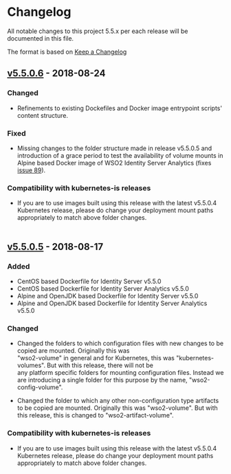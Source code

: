 # Changelog
All notable changes to this project 5.5.x per each release will be documented in this file.

The format is based on [Keep a Changelog](https://keepachangelog.com/en/1.0.0/)

## [v5.5.0.6] - 2018-08-24

### Changed
- Refinements to existing Dockefiles and Docker image entrypoint scripts' content structure.

### Fixed
- Missing changes to the folder structure made in release v5.5.0.5 and introduction of a grace period
to test the availability of volume mounts in Alpine based Docker image of WSO2 Identity Server Analytics
(fixes [issue 89](https://github.com/wso2/docker-is/issues/89)).

### Compatibility with kubernetes-is releases
- If you are to use images built using this release with the latest v5.5.0.4 Kubernetes release, please do change
your deployment mount paths appropriately to match above folder changes.<br><br>

## [v5.5.0.5] - 2018-08-17
### Added
- CentOS based Dockerfile for Identity Server v5.5.0
- CentOS based Dockerfile for Identity Server Analytics v5.5.0
- Alpine and OpenJDK based Dockerfile for Identity Server v5.5.0
- Alpine and OpenJDK based Dockerfile for Identity Server Analytics v5.5.0

### Changed
- Changed the folders to which configuration files with new changes to be copied are mounted. 
Originally this was <br>"wso2-volume" in general and for Kubernetes, this was 
"kubernetes-volumes". But with this release, there will not be <br>any platform specific 
folders for mounting configuration files. Instead we are introducing a single folder 
for this purpose by the name, "wso2-config-volume". 

- Changed the folder to which any other non-configuration type artifacts to be copied are mounted.
Originally this was "wso2-volume". But with this release, this is changed to "wso2-artifact-volume".

### Compatibility with kubernetes-is releases
- If you are to use images built using this release with the latest v5.5.0.4 Kubernetes release, please do change
your deployment mount paths appropriately to match above folder changes.

[v5.5.0.5]: https://github.com/wso2/docker-is/compare/v5.5.0.4...v5.5.0.5
[v5.5.0.6]: https://github.com/wso2/docker-is/compare/v5.5.0.5...v5.5.0.6
